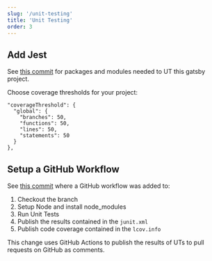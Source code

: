 ```yaml
---
slug: '/unit-testing'
title: 'Unit Testing'
order: 3
---
```


## Add Jest

See [this commit](https://github.com/cjsheets/gatsby-netlify-ci/pull/2/files#diff-7ae45ad102eab3b6d7e7896acd08c427a9b25b346470d7bc6507b6481575d519) for packages and modules needed to UT this gatsby project.

Choose coverage thresholds for your project:

```
"coverageThreshold": {
  "global": {
    "branches": 50,
    "functions": 50,
    "lines": 50,
    "statements": 50
  }
},
```

## Setup a GitHub Workflow

See [this commit](https://github.com/cjsheets/gatsby-netlify-ci/pull/2/files#diff-1db27d93186e46d3b441ece35801b244db8ee144ff1405ca27a163bfe878957f) where a GitHub workflow was added to:

1. Checkout the branch
1. Setup Node and install node_modules
1. Run Unit Tests
1. Publish the results contained in the `junit.xml`
1. Publish code coverage contained in the `lcov.info`

This change uses GitHub Actions to publish the results of UTs to pull requests on GitHub as comments.
